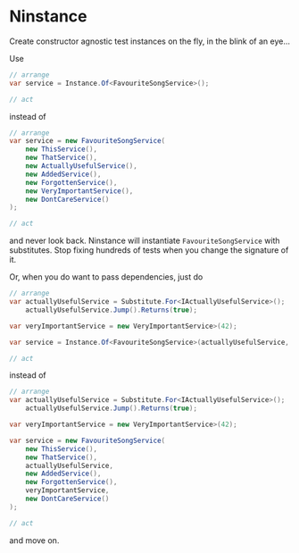 # Ninstance

Create constructor agnostic test instances on the fly, in the blink of an eye...

Use

```c#
// arrange
var service = Instance.Of<FavouriteSongService>();

// act
```

instead of

```c#
// arrange
var service = new FavouriteSongService(
    new ThisService(),
    new ThatService(),
    new ActuallyUsefulService(),
    new AddedService(),
    new ForgottenService(),
    new VeryImportantService(),
    new DontCareService()
);

// act
```

and never look back. Ninstance will instantiate `FavouriteSongService` with substitutes. Stop fixing hundreds of tests when you change the signature of it.

Or, when you do want to pass dependencies, just do

```c#
// arrange
var actuallyUsefulService = Substitute.For<IActuallyUsefulService>();
    actuallyUsefulService.Jump().Returns(true);

var veryImportantService = new VeryImportantService>(42);

var service = Instance.Of<FavouriteSongService>(actuallyUsefulService, veryImportantService);

// act
```

instead of

```c#
// arrange
var actuallyUsefulService = Substitute.For<IActuallyUsefulService>();
    actuallyUsefulService.Jump().Returns(true);

var veryImportantService = new VeryImportantService>(42);

var service = new FavouriteSongService(
    new ThisService(),
    new ThatService(),
    actuallyUsefulService,
    new AddedService(),
    new ForgottenService(),
    veryImportantService,
    new DontCareService()
);

// act
```

and move on.
